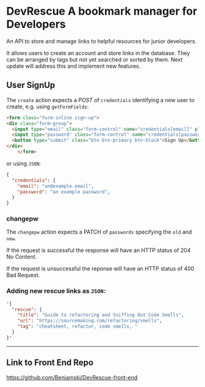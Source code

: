 # DevRescue A bookmark manager for Developers

An API to store and manage links to helpful resources for junior developers.

It allows users to create an account and store links in the database. They can be arranged by tags but not yet searched or sorted by them. Next update will address this and implement new features.


## User SignUp

The `create` action expects a *POST* of `credentials` identifying a new user to
 create, e.g. using `getFormFields`:

```html
<form class="form-inline sign-up">
<div class="form-group">
  <input type="email" class="form-control" name="credentials[email]" placeholder="Email">
  <input type="password" class="form-control" name="credentials[password]" placeholder="Password">
  <button type="submit" class="btn btn-primary btn-block">Sign Up</button>
</div>
    </form>


```

or using `JSON`:

```json
{
  "credentials": {
    "email": "an@example.email",
    "password": "an example password",
  }
}
```

### changepw

The `changepw` action expects a PATCH of `passwords` specifying the `old` and
 `new`.

If the request is successful the response will have an HTTP status of 204 No
 Content.

If the request is unsuccessful the reponse will have an HTTP status of 400 Bad
 Request.

### Adding new rescue links as `JSON`:

```json
'{
  "rescue": {
    "title": "Guide to refactoring and Sniffing Out Code Smells",
    "url": "https://sourcemaking.com/refactoring/smells",
    "tag": "cheatsheet, refactor, code smells, "
  }
}'

```




---


## Link to Front End Repo
https://github.com/Benjamski/DevRescue-front-end
